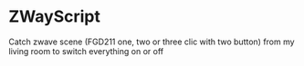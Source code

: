ZWayScript
==========

Catch zwave scene (FGD211 one, two or three clic with two button) from my living room to switch everything on or off
